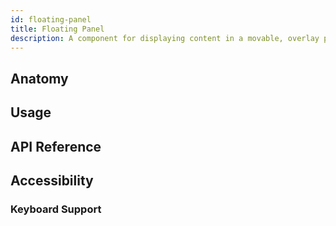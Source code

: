 ```yaml
---
id: floating-panel
title: Floating Panel
description: A component for displaying content in a movable, overlay panel that floats above other elements.
---
```


## Anatomy

## Usage

## API Reference

## Accessibility

### Keyboard Support
